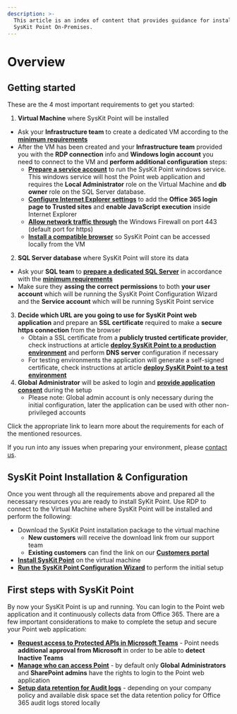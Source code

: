```yaml
---
description: >-
  This article is an index of content that provides guidance for installing
  SysKit Point On-Premises.
---
```


# Overview

## Getting started

These are the 4 most important requirements to get you started:

1.  **Virtual Machine** where SysKit Point will be installed
   * Ask your **Infrastructure team** to create a dedicated VM according to the [**minimum requirements**](hardware-software-requirements.md#virtual-machine-requirements) 
   * After the VM has been created and your **Infrastructure team** provided you with the **RDP connection** info and **Windows login account** you need to connect to the VM and **perform additional configuration** steps:
     * [**Prepare a service account**](additional-vm-configuration.md#service-account) to run the SysKit Point windows service. This windows service will host the Point web application and requires the **Local Administrator** role on the Virtual Machine and **db owner** role on the SQL Server database.
     * [**Configure Internet Explorer settings**](additional-vm-configuration.md#configure-internet-explorer-settings) to add the **Office 365 login page to Trusted sites** and **enable JavaScript execution** inside Internet Explorer
     * [**Allow network traffic through**](additional-vm-configuration.md#configure-windows-firewall) the Windows Firewall on port 443 \(default port for https\) 
     * [**Install a compatible browser**](additional-vm-configuration.md#install-a-compatible-browser) so SysKit Point can be accessed locally from the VM
2.  **SQL Server database** where SysKit Point will store its data
   * Ask your **SQL team** to [**prepare a dedicated SQL Server**](syskit-point-database.md) in accordance with the [**minimum requirements**](hardware-software-requirements.md#sql-server-requirements)
   * Make sure they **assing the correct permissions** to both **your user account** which will be running the SysKit Point Configuration Wizard and the **Service account** which will be running SysKit Point service  
3. **Decide which URL are you going to use for SysKit Point web application** and prepare an **SSL certificate** required to make a **secure https connection** from the browser
   * Obtain a SSL certificate from a **publicly trusted certificate provider**, check instructions at article [**deploy SysKit Point to a production environment**](ssl-certificate.md#deploy-syskit-point-to-a-production-environment) and perform **DNS server** configuration if necessary    
   * For testing environments the application will generate a self-signed certificate, check instructions at article [**deploy SysKit Point to a test environment**](ssl-certificate.md#deploy-syskit-point-to-a-test-environment)
4. **Global Administrator** will be asked to login and [**provide application consent**](./../../requirements/permission-requirements.md#global-administrator) during the setup
   * Please note: Global admin account is only necessary during the initial configuration, later the application can be used with other non-privileged accounts

Click the appropriate link to learn more about the requirements for each of the mentioned resources.

If you run into any issues when preparing your environment, please [contact us](https://www.syskit.com/contact-us/).

## SysKit Point Installation & Configuration

Once you went through all the requirements above and prepared all the necessary resources you are ready to install SyKit Point. Use RDP to connect to the Virtual Machine where SysKit Point will be installed and perform the following:

* Download the SysKit Point installation package to the virtual machine
  * **New customers** will receive the download link from our support team
  * **Existing customers** can find the link on our [**Customers portal**](https://my.syskit.com/)
* [**Install SysKit Point**](install-syskit-point-on-premises.md) on the virtual machine
* [**Run the SysKit Point Configuration Wizard**](install-syskit-point-on-premises.md#configure-syskit-point) to perform the initial setup

## First steps with SysKit Point

By now your SysKit Point is up and running. You can login to the Point web application and it continuously collects data from Office 365. There are a few important considerations to make to complete the setup and secure your Point web application:

* [**Request access to Protected APIs in Microsoft Teams**](../../common-tasks/microsoft-teams-activity.md) - Point needs **additional approval from Microsoft** in order to be able to **detect Inactive Teams**
* [**Manage who can access Point**](../enable-role-based-access.md) - by default only **Global Administrators** and **SharePoint admins** have the rights to login to the Point web application
* [**Setup data retention for Audit logs**](../customize-audit-logs-collection.md#audit-logs-settings) - depending on your company policy and available disk space set the data retention policy for Office 365 audit logs stored locally

